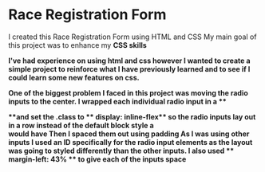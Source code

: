 <h1> Race Registration Form </h1>
  
  <p> I created this Race Registration Form using HTML and CSS My main goal of this project was to enhance my <strong> CSS</sttrong> skills </p>
<p> I've had experience on using html and css however I wanted to create a simple project to reinforce what I have previously learned and to see if I could learn some new features on css. </p>
  <p> One of the biggest problem I faced in this project was moving the radio inputs to the center. I wrapped each individual radio input in a **<div> **and set the .class to ** display: inline-flex** so the radio inputs lay out in a row instead of the default block style a <div> would have Then I spaced them out using padding
  As I was using other inputs I used an ID specifically for the radio input elements as the layout was going to styled differently than the other inputs. I also used ** margin-left: 43% ** to give each of the inputs space
  
  <insert css screen shot>
    
    
<strong>
    </strong>
   
<emphasis>
  </emphasis>

</p>
